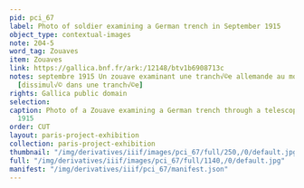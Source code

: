 ```yaml
---
pid: pci_67
label: Photo of soldier examining a German trench in September 1915
object_type: contextual-images
note: 204-5
word_tag: Zouaves
item: Zouaves
link: https://gallica.bnf.fr/ark:/12148/btv1b6908713c
notes: septembre 1915 Un zouave examinant une tranch√©e allemande au moyen d'un t√©l√©scope
  [dissimul√© dans une tranch√©e]
rights: Gallica public domain
selection: 
caption: Photo of a Zouave examining a German trench through a telescope from September
  1915
order: CUT
layout: paris-project-exhibition
collection: paris-project-exhibition
thumbnail: "/img/derivatives/iiif/images/pci_67/full/250,/0/default.jpg"
full: "/img/derivatives/iiif/images/pci_67/full/1140,/0/default.jpg"
manifest: "/img/derivatives/iiif/pci_67/manifest.json"
---
```

